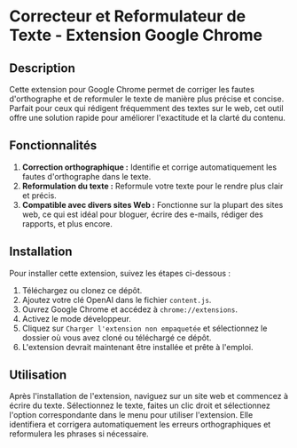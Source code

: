 # Correcteur et Reformulateur de Texte - Extension Google Chrome

## Description
Cette extension pour Google Chrome permet de corriger les fautes d'orthographe et de reformuler le texte de manière plus précise et concise. Parfait pour ceux qui rédigent fréquemment des textes sur le web, cet outil offre une solution rapide pour améliorer l'exactitude et la clarté du contenu.

## Fonctionnalités
1. **Correction orthographique :** Identifie et corrige automatiquement les fautes d'orthographe dans le texte.
2. **Reformulation du texte :** Reformule votre texte pour le rendre plus clair et précis.
3. **Compatible avec divers sites Web :** Fonctionne sur la plupart des sites web, ce qui est idéal pour bloguer, écrire des e-mails, rédiger des rapports, et plus encore.

## Installation
Pour installer cette extension, suivez les étapes ci-dessous :

1. Téléchargez ou clonez ce dépôt.
2. Ajoutez votre clé OpenAI dans le fichier `content.js`.
3. Ouvrez Google Chrome et accédez à `chrome://extensions`.
4. Activez le mode développeur.
5. Cliquez sur `Charger l'extension non empaquetée` et sélectionnez le dossier où vous avez cloné ou téléchargé ce dépôt.
6. L'extension devrait maintenant être installée et prête à l'emploi.

## Utilisation
Après l'installation de l'extension, naviguez sur un site web et commencez à écrire du texte. Sélectionnez le texte, faites un clic droit et sélectionnez l'option correspondante dans le menu pour utiliser l'extension. Elle identifiera et corrigera automatiquement les erreurs orthographiques et reformulera les phrases si nécessaire.
